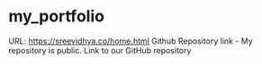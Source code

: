 # my_portfolio
URL: https://sreevidhya.co/home.html
Github Repository link - My repository is public. Link to our GitHub repository

